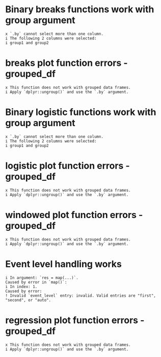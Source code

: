 # Binary breaks functions work with group argument

    x `.by` cannot select more than one column.
    i The following 2 columns were selected:
    i group1 and group2

# breaks plot function errors - grouped_df

    x This function does not work with grouped data frames.
    i Apply `dplyr::ungroup()` and use the `.by` argument.

# Binary logistic functions work with group argument

    x `.by` cannot select more than one column.
    i The following 2 columns were selected:
    i group1 and group2

# logistic plot function errors - grouped_df

    x This function does not work with grouped data frames.
    i Apply `dplyr::ungroup()` and use the `.by` argument.

# windowed plot function errors - grouped_df

    x This function does not work with grouped data frames.
    i Apply `dplyr::ungroup()` and use the `.by` argument.

# Event level handling works

    i In argument: `res = map(...)`.
    Caused by error in `map()`:
    i In index: 1.
    Caused by error:
    ! Invalid `event_level` entry: invalid. Valid entries are "first", "second", or "auto".

# regression plot function errors - grouped_df

    x This function does not work with grouped data frames.
    i Apply `dplyr::ungroup()` and use the `.by` argument.

